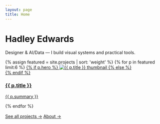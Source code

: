 ```yaml
---
layout: page
title: Home
---
```


# Hadley Edwards
Designer & AI/Data — I build visual systems and practical tools.

<div class="grid cols-3">
  {% assign featured = site.projects | sort: 'weight' %}
  {% for p in featured limit:6 %}
  <a class="card" href="{{ p.url | relative_url }}">
    {% if p.hero %}
      <img class="card-thumb" src="{{ p.hero | relative_url }}" alt="{{ p.title }} thumbnail">
    {% else %}
      <div class="card-thumb"></div>
    {% endif %}
    <div class="card-body">
      <h3 class="card-title">{{ p.title }}</h3>
      <p class="card-summary">{{ p.summary }}</p>
    </div>
  </a>
  {% endfor %}
</div>

<p style="margin-top:1rem">
  <a class="btn" href="{{ '/work' | relative_url }}">See all projects →</a>
  <a class="btn" href="{{ '/about' | relative_url }}">About →</a>
</p>
